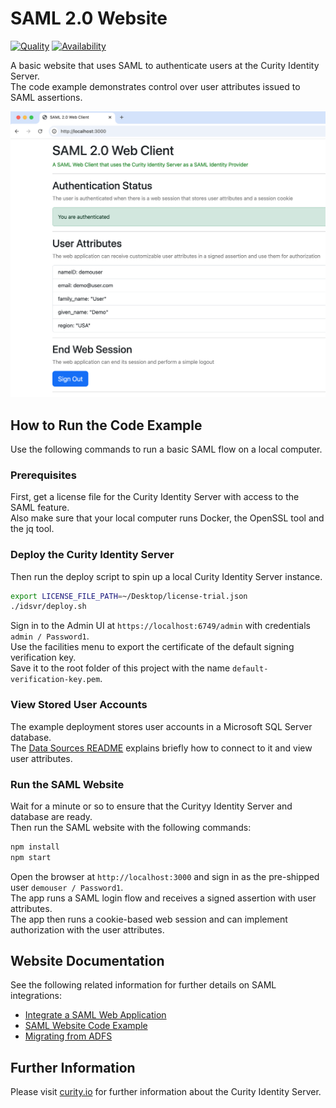 # SAML 2.0 Website

[![Quality](https://img.shields.io/badge/quality-demo-red)](https://curity.io/resources/code-examples/status/)
[![Availability](https://img.shields.io/badge/availability-source-blue)](https://curity.io/resources/code-examples/status/)

A basic website that uses SAML to authenticate users at the Curity Identity Server.\
The code example demonstrates control over user attributes issued to SAML assertions.

![SAML app](app.png)

## How to Run the Code Example

Use the following commands to run a basic SAML flow on a local computer.

### Prerequisites

First, get a license file for the Curity Identity Server with access to the SAML feature.\
Also make sure that your local computer runs Docker, the OpenSSL tool and the jq tool.

### Deploy the Curity Identity Server

Then run the deploy script to spin up a local Curity Identity Server instance.

```bash
export LICENSE_FILE_PATH=~/Desktop/license-trial.json
./idsvr/deploy.sh
```

Sign in to the Admin UI at `https://localhost:6749/admin` with credentials `admin / Password1`.\
Use the facilities menu to export the certificate of the default signing verification key.\
Save it to the root folder of this project with the name `default-verification-key.pem`.

### View Stored User Accounts

The example deployment stores user accounts in a Microsoft SQL Server database.\
The [Data Sources README](DATA-SOURCES.md) explains briefly how to connect to it and view user attributes.

### Run the SAML Website

Wait for a minute or so to ensure that the Curityy Identity Server and database are ready.\
Then run the SAML website with the following commands:

```bash
npm install
npm start
```

Open the browser at `http://localhost:3000` and sign in as the pre-shipped user `demouser / Password1`.\
The app runs a SAML login flow and receives a signed assertion with user attributes.\
The app then runs a cookie-based web session and can implement authorization with the user attributes.

## Website Documentation

See the following related information for further details on SAML integrations:

- [Integrate a SAML Web Application](https://curity.io/resources/learn/integrate-saml-website/)
- [SAML Website Code Example](https://curity.io/resources/learn/saml-website/)
- [Migrating from ADFS](https://curity.io/resources/learn/migrating-from-adfs/)

## Further Information

Please visit [curity.io](https://curity.io/) for further information about the Curity Identity Server.
